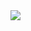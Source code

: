 
<img src="https://github.com/Evil-Beast/Evil-Beast/blob/master/helloworld%20(20231016100538).png?raw=true">

